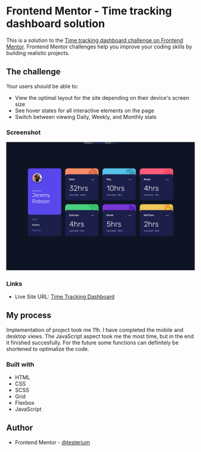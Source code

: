 # Frontend Mentor - Time tracking dashboard solution

This is a solution to the [Time tracking dashboard challenge on Frontend Mentor](https://www.frontendmentor.io/challenges/time-tracking-dashboard-UIQ7167Jw). Frontend Mentor challenges help you improve your coding skills by building realistic projects. 

## The challenge

Your users should be able to:

- View the optimal layout for the site depending on their device's screen size
- See hover states for all interactive elements on the page
- Switch between viewing Daily, Weekly, and Monthly stats

### Screenshot

![](./screenshot.jpg)

### Links

- Live Site URL: [Time Tracking Dashboard](https://testerium-time-tracking-dashboard.netlify.app/)

## My process

Implementation of project took me 11h. I have completed the mobile and desktop views. The JavaScript aspect took me the most time, but in the end it finished succesfully. For the future some functions can definitely be shortened to optimalize the code.

### Built with

- HTML
- CSS 
- SCSS
- Grid
- Flexbox
- JavaScript

## Author

- Frontend Mentor - [@testerium](https://www.frontendmentor.io/profile/testerium)
